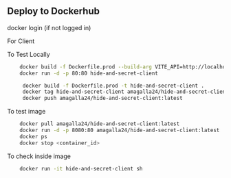 ## Deploy to Dockerhub

docker login (if not logged in)

For Client

To Test Locally

``` sh
    docker build -f Dockerfile.prod --build-arg VITE_API=http://localhost:3000/api/ -t hide-and-secret-client .
    docker run -d -p 80:80 hide-and-secret-client
```

``` sh
     docker build -f Dockerfile.prod -t hide-and-secret-client .
     docker tag hide-and-secret-client amagalla24/hide-and-secret-client:latest
     docker push amagalla24/hide-and-secret-client:latest
```
To test image

``` sh
    docker pull amagalla24/hide-and-secret-client:latest
    docker run -d -p 8080:80 amagalla24/hide-and-secret-client:latest
    docker ps
    docker stop <container_id>
```

To check inside image

``` sh
    docker run -it hide-and-secret-client sh
```